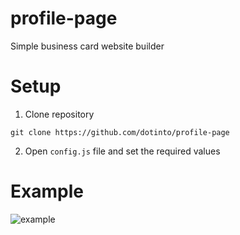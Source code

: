 # profile-page
Simple business card website builder

# Setup
1. Clone repository
```shell
git clone https://github.com/dotinto/profile-page
```
2. Open `config.js` file and set the required values

# Example
![example](https://imgur.com/nh7E5kD.png)
